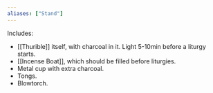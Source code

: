 ```yaml
---
aliases: ["Stand"]
---
```

Includes:

- [[Thurible]] itself, with charcoal in it. Light 5-10min before a liturgy starts.
- [[Incense Boat]], which should be filled before liturgies.
- Metal cup with extra charcoal.
- Tongs.
- Blowtorch.